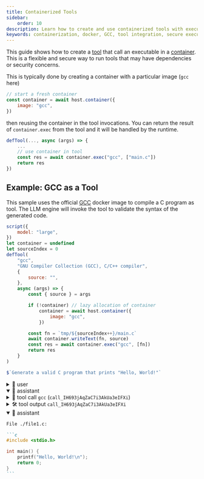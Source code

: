 ```yaml
---
title: Containerized Tools
sidebar:
    order: 10
description: Learn how to create and use containerized tools with executable dependencies in a secure environment using GCC as an example.
keywords: containerization, docker, GCC, tool integration, secure execution
---
```


This guide shows how to create a [tool](/genaiscript/reference/scripts/tools)
that call an executable in a [container](/genaiscript/referenc/scripts/container).
This is a flexible and secure way to run tools that may have dependencies or security concerns.

This is typically done by creating a container with a particular image (`gcc` here)

```js
// start a fresh container
const container = await host.container({
    image: "gcc",
})
```

then reusing the container in the tool invocations. You can return the result of `container.exec`
from the tool and it will be handled by the runtime.

```js
defTool(..., async (args) => {
    ...
    // use container in tool
    const res = await container.exec("gcc", ["main.c"])
    return res
})
```

## Example: GCC as a Tool

This sample uses the official [GCC](https://hub.docker.com/_/gcc) docker image to compile a C program as tool.
The LLM engine will invoke the tool to validate the syntax of the generated code.

```js
script({
    model: "large",
})
let container = undefined
let sourceIndex = 0
defTool(
    "gcc",
    "GNU Compiler Collection (GCC), C/C++ compiler",
    {
        source: "",
    },
    async (args) => {
        const { source } = args

        if (!container) // lazy allocation of container
            container = await host.container({
                image: "gcc",
            })

        const fn = `tmp/${sourceIndex++}/main.c`
        await container.writeText(fn, source)
        const res = await container.exec("gcc", [fn])
        return res
    }
)

$`Generate a valid C program that prints "Hello, World!"`
```

<!-- genaiscript output start -->

<details>
<summary>👤 user</summary>

```markdown wrap
Generate a valid C program that prints "Hello, World!"
```

</details>

<details open>
<summary>🤖 assistant </summary>

<details>
<summary>📠 tool call <code>gcc</code> (<code>call_IH693jAqZaC7i3AkUa3eIFXi</code>)</summary>

```yaml wrap
source: |-
    #include <stdio.h>

    int main() {
        printf("Hello, World!\n");
        return 0;
    }
```

</details>

</details>

<details>
<summary>🛠️ tool output <code>call_IH693jAqZaC7i3AkUa3eIFXi</code></summary>

```json wrap
exitCode: 0
stdout: ""
stderr: ""
failed: false
```

</details>

<details open>
<summary>🤖 assistant </summary>

````markdown wrap
File ./file1.c:

```c
#include <stdio.h>

int main() {
    printf("Hello, World!\n");
    return 0;
}
```
````

</details>

<!-- genaiscript output end -->
